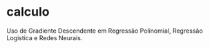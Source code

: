 # calculo
Uso de Gradiente Descendente em Regressão Polinomial, Regressão Logistica e Redes Neurais.
